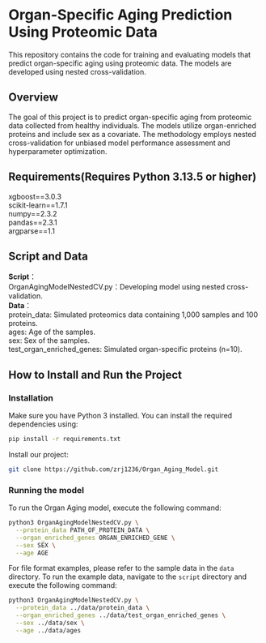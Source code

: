# Organ-Specific Aging Prediction Using Proteomic Data
This repository contains the code for training and evaluating models that predict organ-specific aging using proteomic data. The models are developed using nested cross-validation.

## Overview
The goal of this project is to predict organ-specific aging from proteomic data collected from healthy individuals. The models utilize organ-enriched proteins and include sex as a covariate. The methodology employs nested cross-validation for unbiased model performance assessment and hyperparameter optimization.

## Requirements(Requires Python 3.13.5 or higher)
xgboost==3.0.3<br>
scikit-learn==1.7.1<br>
numpy==2.3.2<br>
pandas==2.3.1<br>
argparse==1.1

## Script and Data
**Script**：<br>
OrganAgingModelNestedCV.py：Developing model using nested cross-validation.<br>
**Data**：<br>
protein_data: Simulated proteomics data containing 1,000 samples and 100 proteins.<br>
ages: Age of the samples.<br>
sex: Sex of the samples.<br>
test_organ_enriched_genes: Simulated organ-specific proteins (n=10).<br>

## How to Install and Run the Project

### Installation
Make sure you have Python 3 installed. You can install the required dependencies using:
```bash
pip install -r requirements.txt
```
Install our project:
```bash
git clone https://github.com/zrj1236/Organ_Aging_Model.git
```

### Running the model
To run the Organ Aging model, execute the following command:
```bash
python3 OrganAgingModelNestedCV.py \
  --protein_data PATH_OF_PROTEIN_DATA \
  --organ_enriched_genes ORGAN_ENRICHED_GENE \
  --sex SEX \
  --age AGE
```
For file format examples, please refer to the sample data in the `data` directory.
To run the example data, navigate to the `script` directory and execute the following command:
```bash
python3 OrganAgingModelNestedCV.py \
  --protein_data ../data/protein_data \
  --organ_enriched_genes ../data/test_organ_enriched_genes \
  --sex ../data/sex \
  --age ../data/ages
```
